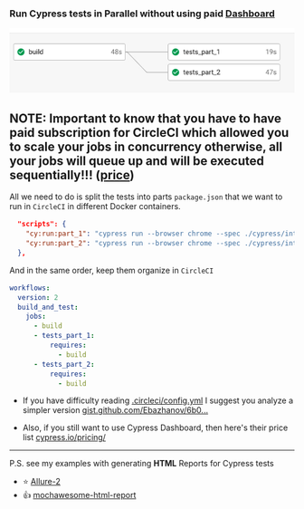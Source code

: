 ### Run Cypress tests in Parallel without using paid [Dashboard](https://www.cypress.io/dashboard/)

![CircleCI](cypress/screen-circleci.jpg)

**NOTE:** Important to know that you have to have paid subscription for CircleCI which allowed you to scale your jobs in concurrency otherwise, all your jobs will queue up and will be executed sequentially!!!
([price](https://circleci.com/pricing/))
------
All we need to do is split the tests into parts `package.json` that we want to run in `CircleCI` in different Docker containers.
```json
  "scripts": {
    "cy:run:part_1": "cypress run --browser chrome --spec ./cypress/integration/1-getting-started/todo.spec.ts",
    "cy:run:part_2": "cypress run --browser chrome --spec ./cypress/integration/2-advanced-examples/actions.spec.ts"
  },
```

And in the same order, keep them organize in `CircleCI`

```yaml
workflows:
  version: 2
  build_and_test:
    jobs:
      - build
      - tests_part_1:
          requires:
            - build
      - tests_part_2:
          requires:
            - build
```

- If you have difficulty reading [.circleci/config.yml](.circleci/config.yml) I suggest you analyze a simpler version [gist.github.com/Ebazhanov/6b0...](https://gist.github.com/Ebazhanov/6b0434132145e0b1ef67b07201c6cde0)

- Also, if you still want to use Cypress Dashboard, then here's their price list [cypress.io/pricing/](https://www.cypress.io/pricing/)

-----
P.S. see my examples with generating **HTML** Reports for Cypress tests
- ⭐ [Allure-2](https://github.com/Ebazhanov/cypress-allure2-report-example)
- 👍 [mochawesome-html-report](https://github.com/Ebazhanov/cypress-mochawesome-html-report-example)


